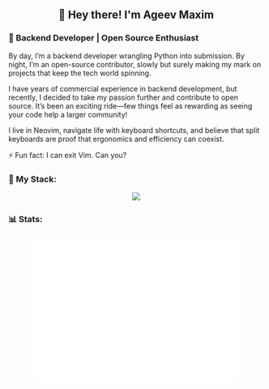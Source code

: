<h2 align="center">👋 Hey there! I'm Ageev Maxim</h2> 

### 🐍 Backend Developer | Open Source Enthusiast
By day, I’m a backend developer wrangling Python into submission. By night, I’m an open-source contributor, slowly but surely making my mark on projects that keep the tech world spinning.

I have years of commercial experience in backend development, but recently, I decided to take my passion further and contribute to open source. It’s been an exciting ride—few things feel as rewarding as seeing your code help a larger community!

I live in Neovim, navigate life with keyboard shortcuts, and believe that split keyboards are proof that ergonomics and efficiency can coexist.

⚡ Fun fact: I can exit Vim. Can you? 

### 🚀 My Stack:
<p align="center">
  <a href="https://skillicons.dev">
    <img src="https://skillicons.dev/icons?i=py,fastapi,django,postgres,redis,rabbitmq,kafka,elasticsearch,mongodb,nginx,flask,linux,docker,gitlab,neovim" />
  </a>
</p>

### 📊 Stats:
<p align="center"><img src="/github-metrics.svg" alt="Metrics" width="80%"></p>
